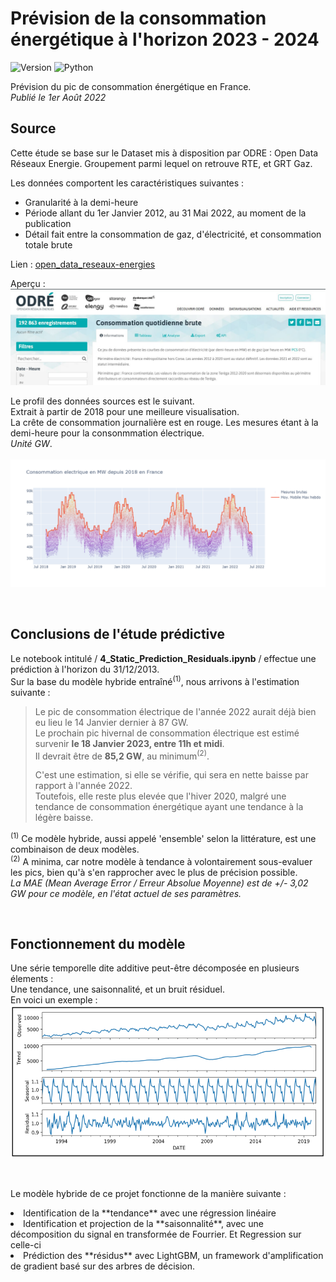 # Prévision de la consommation énergétique à l'horizon 2023 - 2024

![Version](https://img.shields.io/badge/version-1.0.0-blue) ![Python](https://img.shields.io/badge/python-3.10.5-red)

<p>Prévision du pic de consommation énergétique en France.<br />
<i>Publié le 1er Août 2022</i></p>

## Source
Cette étude se base sur le Dataset mis à disposition par ODRE : Open Data Réseaux Energie.
Groupement parmi lequel on retrouve RTE, et GRT Gaz.

Les données comportent les caractéristiques suivantes :
- Granularité à la demi-heure
- Période allant du 1er Janvier 2012, au 31 Mai 2022, au moment de la publication
- Détail fait entre la consommation de gaz, d'électricité, et consommation totale brute

Lien : [open_data_reseaux-energies](https://odre.opendatasoft.com/explore/dataset/consommation-quotidienne-brute/information/?sort=-date_heure&dataChart=eyJxdWVyaWVzIjpbeyJjaGFydHMiOlt7InR5cGUiOiJsaW5lIiwiZnVuYyI6Ik1BWCIsInlBeGlzIjoiY29uc29tbWF0aW9uX2JydXRlX2VsZWN0cmljaXRlX3J0ZSIsInNjaWVudGlmaWNEaXNwbGF5Ijp0cnVlLCJjb2xvciI6IiM2NmMyYTUifV0sInhBeGlzIjoiZGF0ZV9oZXVyZSIsIm1heHBvaW50cyI6bnVsbCwidGltZXNjYWxlIjoiaG91ciIsInNvcnQiOiIiLCJjb25maWciOnsiZGF0YXNldCI6ImNvbnNvbW1hdGlvbi1xdW90aWRpZW5uZS1icnV0ZSIsIm9wdGlvbnMiOnsic29ydCI6Ii1kYXRlX2hldXJlIn19fV0sInRpbWVzY2FsZSI6IiIsInNpbmdsZUF4aXMiOmZhbHNlLCJkaXNwbGF5TGVnZW5kIjp0cnVlLCJhbGlnbk1vbnRoIjp0cnVlfQ%3D%3D)

Aperçu : ![Aperçu](images/OpenData.JPG)

Le profil des données sources est le suivant.<br/>
Extrait à partir de 2018 pour une meilleure visualisation.<br/>
La crête de consommation journalière est en rouge. Les mesures étant à la demi-heure pour la consonmmation électrique.<br/> 
<i>Unité GW</i>.<br/><br/>
![Consommation](images/raw_data_viz.png)

<br/>

## Conclusions de l'étude prédictive
Le notebook intitulé / **4_Static_Prediction_Residuals.ipynb** / effectue une prédiction à l'horizon du 31/12/2013.<br/>
Sur la base du modèle hybride entraîné<sup>(1)</sup>, nous arrivons à l'estimation suivante :
>Le pic de consommation électrique de l'année 2022 aurait déjà bien eu lieu le 14 Janvier dernier à 87 GW.<br/>
>Le prochain pic hivernal de consommation électrique est estimé survenir **le 18 Janvier 2023, entre 11h et midi**.<br/>
>Il devrait être de **85,2 GW**, au minimum<sup>(2)</sup>.<br/>
>
>C'est une estimation, si elle se vérifie, qui sera en nette baisse par rapport à l'année 2022.<br/>
>Toutefois, elle reste plus elevée que l'hiver 2020, malgré une tendance de consommation énergétique ayant une tendance à la légère baisse.

<sup>(1)</sup> Ce modèle hybride, aussi appelé 'ensemble' selon la littérature, est une combinaison de deux modèles.<br/>
<sup>(2)</sup> A minima, car notre modèle à tendance à volontairement sous-evaluer les pics, bien qu'à s'en rapprocher avec le plus de précision possible.<br/>
<i>La MAE (Mean Average Error / Erreur Absolue Moyenne) est de +/- 3,02 GW pour ce modèle, en l'état actuel de ses paramètres.</i>

<br />

## Fonctionnement du modèle

Une série temporelle dite additive peut-être décomposée en plusieurs élements :<br/>
Une tendance, une saisonnalité, et un bruit résiduel.<br/>
En voici un exemple :<br/>
![Décomposition](images/time_series_decomposition.png)

<br/>
<p>
Le modèle hybride de ce projet fonctionne de la manière suivante :
<li>Identification de la **tendance** avec une régression linéaire</li>
<li>Identification et projection de la **saisonnalité**, avec une décomposition du signal en transformée de Fourrier. Et Regression sur celle-ci</li>
<li>Prédiction des **résidus** avec LightGBM, un framework d'amplification de gradient basé sur des arbres de décision.</li>
</p>

